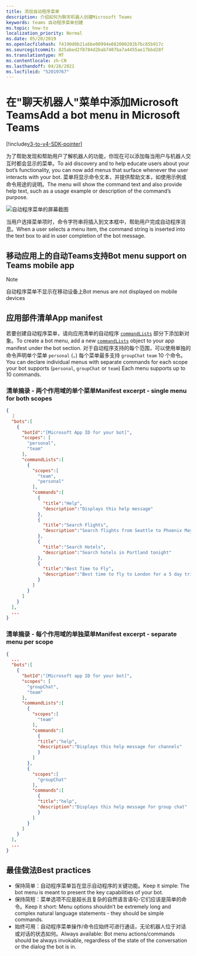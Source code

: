 ```yaml
---
title: 添加自动程序菜单
description: 介绍如何为聊天机器人创建Microsoft Teams
keywords: teams 自动程序菜单创建
ms.topic: how-to
localization_priority: Normal
ms.date: 05/20/2019
ms.openlocfilehash: f4190d0b21abbe00994e082000202b7bc65b917c
ms.sourcegitcommit: 825abed2f8784d2bab7407ba7a4455ae17bbd28f
ms.translationtype: MT
ms.contentlocale: zh-CN
ms.lasthandoff: 04/26/2021
ms.locfileid: "52019767"
---
```

# <a name="add-a-bot-menu-in-microsoft-teams"></a><span data-ttu-id="71947-104">在"聊天机器人"菜单中添加Microsoft Teams</span><span class="sxs-lookup"><span data-stu-id="71947-104">Add a bot menu in Microsoft Teams</span></span>

[!include[v3-to-v4-SDK-pointer](~/includes/v3-to-v4-pointer-bots.md)]

<span data-ttu-id="71947-105">为了帮助发现和帮助用户了解机器人的功能，你现在可以添加每当用户与机器人交互时都会显示的菜单。</span><span class="sxs-lookup"><span data-stu-id="71947-105">To aid discovery and to help educate users about your bot’s functionality, you can now add menus that surface whenever the user interacts with your bot.</span></span> <span data-ttu-id="71947-106">菜单将显示命令文本，并提供帮助文本，如使用示例或命令用途的说明。</span><span class="sxs-lookup"><span data-stu-id="71947-106">The menu will show the command text and also provide help text, such as a usage example or description of the command’s purpose.</span></span>

![自动程序菜单的屏幕截图](~/assets/images/bots/bot-menus-bot-menu-sample.png)

<span data-ttu-id="71947-108">当用户选择菜单项时，命令字符串将插入到文本框中，帮助用户完成自动程序消息。</span><span class="sxs-lookup"><span data-stu-id="71947-108">When a user selects a menu item, the command string is inserted into the text box to aid in user completion of the bot message.</span></span>

## <a name="bot-menu-support-on-teams-mobile-app"></a><span data-ttu-id="71947-109">移动应用上的自动Teams支持</span><span class="sxs-lookup"><span data-stu-id="71947-109">Bot menu support on Teams mobile app</span></span>
> [!NOTE] 
> <span data-ttu-id="71947-110">自动程序菜单不显示在移动设备上</span><span class="sxs-lookup"><span data-stu-id="71947-110">Bot menus are not displayed on mobile devices</span></span>

## <a name="app-manifest"></a><span data-ttu-id="71947-111">应用部件清单</span><span class="sxs-lookup"><span data-stu-id="71947-111">App manifest</span></span>

<span data-ttu-id="71947-112">若要创建自动程序菜单，请向应用清单的自动程序 [`commandLists`](~/resources/schema/manifest-schema.md#botscommandlists) 部分下添加新对象。</span><span class="sxs-lookup"><span data-stu-id="71947-112">To create a bot menu, add a new [`commandLists`](~/resources/schema/manifest-schema.md#botscommandlists) object to your app manifest under the bot section.</span></span> <span data-ttu-id="71947-113">对于自动程序支持的每个范围，可以使用单独的命令声明单个菜单 `personal` (，) 每个菜单最多支持 `groupChat` `team` 10 个命令。</span><span class="sxs-lookup"><span data-stu-id="71947-113">You can declare individual menus with separate commands for each scope your bot supports (`personal`, `groupChat` or `team`) Each menu supports up to 10 commands.</span></span>

### <a name="manifest-excerpt---single-menu-for-both-scopes"></a><span data-ttu-id="71947-114">清单摘录 - 两个作用域的单个菜单</span><span class="sxs-lookup"><span data-stu-id="71947-114">Manifest excerpt - single menu for both scopes</span></span>

```json
{
  ⋮
  "bots":[
    {
      "botId":"[Microsoft App ID for your bot]",
      "scopes": [
        "personal",
        "team"
      ],
      "commandLists":[
        {
          "scopes":[
            "team",
            "personal"
          ],
          "commands":[
            {
              "title":"Help",
              "description":"Displays this help message"
            },
            {
              "title":"Search Flights",
              "description":"Search flights from Seattle to Phoenix May 2-5 departing after 3pm"
            },
            {
              "title":"Search Hotels",
              "description":"Search hotels in Portland tonight"
            },
            {
              "title":"Best Time to Fly",
              "description":"Best time to fly to London for a 5 day trip this summer"
            }
          ]
        }
      ]
    }
  ],
  ...
}
```

### <a name="manifest-excerpt---separate-menu-per-scope"></a><span data-ttu-id="71947-115">清单摘录 - 每个作用域的单独菜单</span><span class="sxs-lookup"><span data-stu-id="71947-115">Manifest excerpt - separate menu per scope</span></span>

```json
{
  ...
  "bots":[
    {
      "botId":"[Microsoft app ID for your bot]",
      "scopes": [
        "groupChat",
        "team"
      ],
      "commandLists":[
        {
          "scopes":[
            "team"
          ],
          "commands":[
            {
            "title":"help",
            "description":"Displays this help message for channels"
            }
          ]
        },
        {
          "scopes":[
            "groupChat"
          ],
          "commands":[
            {
            "title":"help",
            "description":"Displays this help message for group chat"
            }
          ]
        }
      ]
    }
  ],
  ...
}
```

## <a name="best-practices"></a><span data-ttu-id="71947-116">最佳做法</span><span class="sxs-lookup"><span data-stu-id="71947-116">Best practices</span></span>

* <span data-ttu-id="71947-117">保持简单：自动程序菜单旨在显示自动程序的关键功能。</span><span class="sxs-lookup"><span data-stu-id="71947-117">Keep it simple: The bot menu is meant to present the key capabilities of your bot.</span></span>
* <span data-ttu-id="71947-118">保持简短：菜单选项不应是超长且复杂的自然语言语句-它们应该是简单的命令。</span><span class="sxs-lookup"><span data-stu-id="71947-118">Keep it short: Menu options shouldn’t be extremely long and complex natural language statements - they should be simple commands.</span></span>
* <span data-ttu-id="71947-119">始终可用：自动程序菜单操作/命令应始终可进行通话，无论机器人位于对话或对话的状态如何。</span><span class="sxs-lookup"><span data-stu-id="71947-119">Always available: Bot menu actions/commands should be always invokable, regardless of the state of the conversation or the dialog the bot is in.</span></span>
